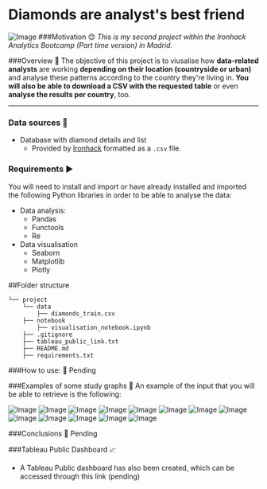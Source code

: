 # Diamonds are analyst's best friend
![Image](https://user-images.githubusercontent.com/63467553/88570093-c7aef000-d03b-11ea-8019-8f413cf62cf7.png)
###Motivation :blush:
*This is my second project within the Ironhack Analytics Bootcamp (Part time version) in Madrid.*

###Overview :gem:
The objective of this project is to viusalise how **data-related analysts** are working **depending on their location (countryside or urban)** and analyse these patterns according to the country they're living in. **You will also be able to download a CSV with the requested table** or even **analyse the results per country**, too.

---

### Data sources :scroll:
 - Database with diamond details and list
    - Provided by [Ironhack](http://www.potacho.com/files/ironhack/diamonds_train.csv) formatted as a `.csv` file.

### Requirements :arrow_forward:

You will need to install and import or have already installed and imported the following Python libraries in order to be able to analyse the data:
- Data analysis:
    - Pandas
    - Functools
    - Re
- Data visualisation
    - Seaborn
    - Matplotlib
    - Plotly
    
##Folder structure
```
└── project   
    └── data
        ├── diamonds_train.csv
    ├── notebook
        ├── visualisation_notebook.ipynb
    ├── .gitignore
    ├── tableau_public_link.txt
    ├── README.md
    ├── requirements.txt
```

###How to use: :electric_plug:
Pending

###Examples of some study graphs :tada:
An example of the input that you will be able to retrieve is the following:

![Image](URL)
![Image](URL)
![Image](URL)
![Image](URL)
![Image](URL)
![Image](URL)
![Image](URL)
![Image](URL)
![Image](URL)
![Image](URL)
![Image](URL)
![Image](URL)
![Image](URL)

###Conclusions :pushpin:
Pending

###Tableau Public Dashboard :chart_with_upwards_trend:
- A Tableau Public dashboard has also been created, which can be accessed through this link (pending)

